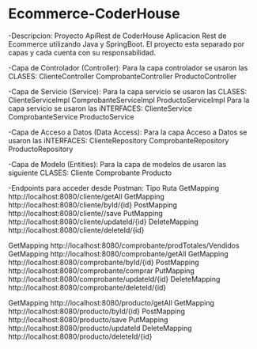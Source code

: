 ﻿# Ecommerce-CoderHouse
-Descripcion: Proyecto ApiRest de CoderHouse
  Aplicacion Rest de Ecommerce utilizando Java y SpringBoot. El proyecto esta separado por capas y cada cuenta con su responsabilidad.
  
-Capa de Controlador (Controller): 
Para la capa controlador se usaron las CLASES:
ClienteController
ComprobanteController
ProductoController

-Capa de Servicio (Service):
Para la capa servicio se usaron las CLASES:
ClienteServiceImpl
ComprobanteServiceImpl
ProductoServiceImpl
Para la capa servicio se usaron las iNTERFACES:
ClienteService
ComprobanteService
ProductoService

-Capa de Acceso a Datos (Data Access):
Para la capa Acceso a Datos se usaron las iNTERFACES:
ClienteRepository
ComprobanteRepository
ProductoRepository

-Capa de Modelo (Entities):
Para la capa de modelos de usaron las siguiente CLASES:
Cliente
Comprobante
Producto

 -Endpoints para acceder desde Postman:
   Tipo                  Ruta
 GetMapping   http://localhost:8080/cliente/getAll 
 GetMapping   http://localhost:8080/cliente/byId/{id}
 PostMapping  http://localhost:8080/cliente//save
 PutMapping   http://localhost:8080/cliente/updateId/{id}
 DeleteMapping  http://localhost:8080/cliente/deleteId/{id}
 
 GetMapping   http://localhost:8080/comprobante/prodTotales/Vendidos
 GetMapping   http://localhost:8080/comprobante/getAll
 GetMapping   http://localhost:8080/comprobante/byId/{id}
 PostMapping  http://localhost:8080/comprobante/comprar
 PutMapping   http://localhost:8080/comprobante/updateId/{id}
 DeleteMapping  http://localhost:8080/comprobante/deleteId/{id}

 GetMapping   http://localhost:8080/producto/getAll
 GetMapping   http://localhost:8080/producto/byId/{id}
 PostMapping  http://localhost:8080/producto/save
 PutMapping   http://localhost:8080/producto/updateId
 DeleteMapping  http://localhost:8080/producto/deleteId/{id}

 
 
 
 

  
 
